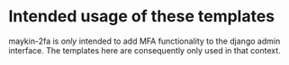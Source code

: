 # Intended usage of these templates

maykin-2fa is *only* intended to add MFA functionality to the django admin interface.
The templates here are consequently only used in that context.
